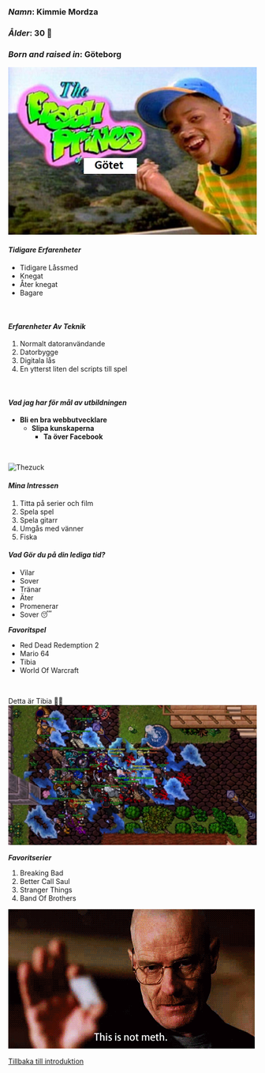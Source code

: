 ### __*Namn*__: Kimmie Mordza
### __*Ålder*__: 30 🤷
### __*Born and raised in*__: Göteborg
![Fresh_prince](img/maxresdefault.jpg)

#### __*Tidigare Erfarenheter*__
- Tidigare Låssmed
- Knegat
- Åter knegat
- Bagare
<br>

#### __*Erfarenheter Av Teknik*__

1. Normalt datoranvändande
2. Datorbygge
3. Digitala lås
4. En ytterst liten del scripts till spel
<br>

#### __*Vad jag har för mål av utbildningen*__
- __Bli en bra webbutvecklare__
  - __Slipa kunskaperna__
    - __Ta över Facebook__

<br>

![Thezuck](img/giphy.gif)
<br>

#### __*Mina Intressen*__
1. Titta på serier och film
2. Spela spel
3. Spela gitarr
4. Umgås med vänner
5. Fiska


#### __*Vad Gör du på din lediga tid?*__
  - Vilar
  - Sover
  - Tränar
  - Äter
  - Promenerar
  - Sover 😴

__*Favoritspel*__
  - Red Dead Redemption 2
  - Mario 64
  - Tibia
  - World Of Warcraft

<br>

Detta är Tibia 🤷‍♀️ 
![Tibia](img/Tibia.jpg)

__*Favoritserier*__
1. Breaking Bad
2. Better Call Saul
3. Stranger Things
4. Band Of Brothers

![Bad](img/Breakingbad.gif)


[Tillbaka till introduktion](README.md)






